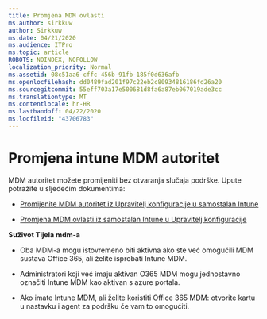 ```yaml
---
title: Promjena MDM ovlasti
ms.author: sirkkuw
author: Sirkkuw
ms.date: 04/21/2020
ms.audience: ITPro
ms.topic: article
ROBOTS: NOINDEX, NOFOLLOW
localization_priority: Normal
ms.assetid: 08c51aa6-cffc-456b-91fb-185f0d636afb
ms.openlocfilehash: dd0489fad201f97c22eb2c80934816186fd26a20
ms.sourcegitcommit: 55eff703a17e500681d8fa6a87eb067019ade3cc
ms.translationtype: MT
ms.contentlocale: hr-HR
ms.lasthandoff: 04/22/2020
ms.locfileid: "43706783"
---
```

# <a name="change-intune-mdm-authority"></a>Promjena intune MDM autoritet

MDM autoritet možete promijeniti bez otvaranja slučaja podrške. Upute potražite u sljedećim dokumentima:
  
- [Promijenite MDM autoritet iz Upravitelj konfiguracije u samostalan Intune](https://docs.microsoft.com/configmgr/mdm/deploy-use/migrate-change-mdm-authority)
    
- [Promjena MDM ovlasti iz samostalan Intune u Upravitelj konfiguracije](https://docs.microsoft.com/configmgr/mdm/deploy-use/change-mdm-authority)
    
 **Suživot Tijela mdm-a**
  
- Oba MDM-a mogu istovremeno biti aktivna ako ste već omogućili MDM sustava Office 365, ali želite isprobati Intune MDM.
    
- Administratori koji već imaju aktivan O365 MDM mogu jednostavno označiti Intune MDM kao aktivan s azure portala.
    
- Ako imate Intune MDM, ali želite koristiti Office 365 MDM: otvorite kartu u nastavku i agent za podršku će vam to omogućiti.
    

